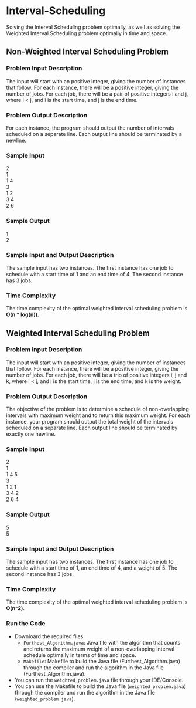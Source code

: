 # Interval-Scheduling
Solving the Interval Scheduling problem optimally, as well as solving the Weighted Interval Scheduling problem optimally in time and space.

## Non-Weighted Interval Scheduling Problem

### Problem Input Description
The input will start with an positive integer, giving the number of instances that follow. For each
instance, there will be a positive integer, giving the number of jobs. For each job, there will be a pair of
positive integers i and j, where i < j, and i is the start time, and j is the end time.

### Problem Output Description
For each instance, the program should output the number of intervals scheduled on a separate line.
Each output line should be terminated by a newline.

### Sample Input
2<br>
1<br>
1 4<br>
3<br>
1 2<br>
3 4<br>
2 6

### Sample Output
1<br>
2

### Sample Input and Output Description
The sample input has two instances. The first instance has one job to schedule with a start time of 1 and an end time of 4. The second instance has 3 jobs.

### Time Complexity
The time complexity of the optimal weighted interval scheduling problem is **O(n * log(n))**.


## Weighted Interval Scheduling Problem

### Problem Input Description
The input will start with an positive integer, giving the number of instances that follow. For each instance, there will be a positive integer, giving the number of jobs. For each job, there will be a trio of positive integers i, j and k, where i < j, and i is the start time, j is the end time, and k is the weight.

### Problem Output Description
The objective of the problem is to determine a schedule of non-overlapping intervals with maximum weight and to return this maximum weight. For each instance, your program should output the total weight of the intervals scheduled on a separate line. Each output line should be terminated by exactly one newline.

### Sample Input
2<br>
1<br>
1 4 5<br>
3<br>
1 2 1<br>
3 4 2<br>
2 6 4

### Sample Output
5<br>
5

### Sample Input and Output Description
The sample input has two instances. The first instance has one job to schedule with a start time of 1, an end time of 4, and a weight of 5. The second instance has 3 jobs.

### Time Complexity
The time complexity of the optimal weighted interval scheduling problem is **O(n^2)**.

### Run the Code
- Downloard the required files:
  - `Furthest_Algorithm.java`: Java file with the algorithm that counts and returns the maximum weight of a non-overlapping interval schedule optimally in terms of time and space.
  - `Makefile`: Makefile to build the Java file (Furthest_Algorithm.java) through the compiler and run the algorithm in the Java file (Furthest_Algorithm.java).
- You can run the `weighted_problem.java` file through your IDE/Console.
- You can use the Makefile to build the Java file (`weighted_problem.java`) through the compiler and run the algorithm in the Java file (`weighted_problem.java`).
